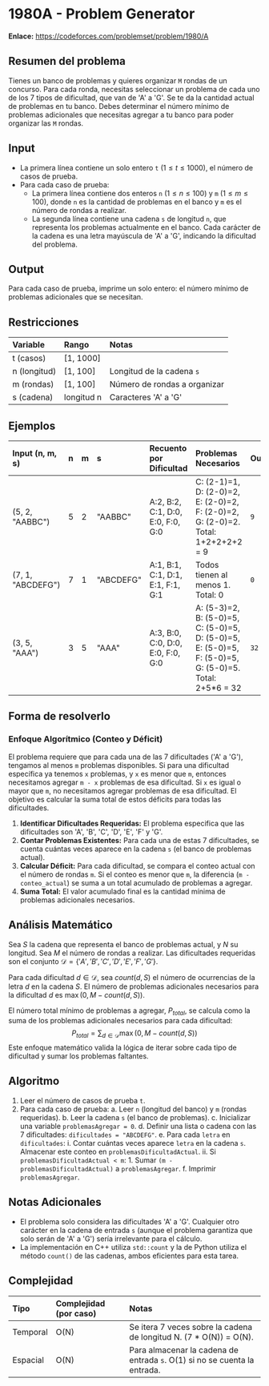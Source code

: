 # 1980A - Problem Generator

**Enlace:** https://codeforces.com/problemset/problem/1980/A

## Resumen del problema
Tienes un banco de problemas y quieres organizar `M` rondas de un concurso. Para cada ronda, necesitas seleccionar un problema de cada uno de los 7 tipos de dificultad, que van de 'A' a 'G'. Se te da la cantidad actual de problemas en tu banco. Debes determinar el número mínimo de problemas adicionales que necesitas agregar a tu banco para poder organizar las `M` rondas.

## Input
-   La primera línea contiene un solo entero `t` ($1 \le t \le 1000$), el número de casos de prueba.
-   Para cada caso de prueba:
    -   La primera línea contiene dos enteros `n` ($1 \le n \le 100$) y `m` ($1 \le m \le 100$), donde `n` es la cantidad de problemas en el banco y `m` es el número de rondas a realizar.
    -   La segunda línea contiene una cadena `s` de longitud `n`, que representa los problemas actualmente en el banco. Cada carácter de la cadena es una letra mayúscula de 'A' a 'G', indicando la dificultad del problema.

## Output
Para cada caso de prueba, imprime un solo entero: el número mínimo de problemas adicionales que se necesitan.

## Restricciones

| Variable     | Rango      | Notas                               |
| :----------- | :--------- | :---------------------------------- |
| t (casos)    | [1, 1000]  |                                     |
| n (longitud) | [1, 100]   | Longitud de la cadena `s`           |
| m (rondas)   | [1, 100]   | Número de rondas a organizar        |
| s (cadena)   | longitud n | Caracteres 'A' a 'G'                |

## Ejemplos

| Input (n, m, s) | n | m | s       | Recuento por Dificultad | Problemas Necesarios | Output |
| :-------------- | :- | :- | :------ | :---------------------- | :------------------- | :----- |
| (5, 2, "AABBC") | 5 | 2 | "AABBC" | A:2, B:2, C:1, D:0, E:0, F:0, G:0 | C: (2-1)=1, D: (2-0)=2, E: (2-0)=2, F: (2-0)=2, G: (2-0)=2. Total: 1+2+2+2+2 = 9 | `9`    |
| (7, 1, "ABCDEFG")| 7 | 1 | "ABCDEFG"| A:1, B:1, C:1, D:1, E:1, F:1, G:1 | Todos tienen al menos 1. Total: 0 | `0`    |
| (3, 5, "AAA")   | 3 | 5 | "AAA"   | A:3, B:0, C:0, D:0, E:0, F:0, G:0 | A: (5-3)=2, B: (5-0)=5, C: (5-0)=5, D: (5-0)=5, E: (5-0)=5, F: (5-0)=5, G: (5-0)=5. Total: 2+5*6 = 32 | `32`   |

## Forma de resolverlo

### Enfoque Algorítmico (Conteo y Déficit)
El problema requiere que para cada una de las 7 dificultades ('A' a 'G'), tengamos al menos `m` problemas disponibles. Si para una dificultad específica ya tenemos `x` problemas, y `x` es menor que `m`, entonces necesitamos agregar `m - x` problemas de esa dificultad. Si `x` es igual o mayor que `m`, no necesitamos agregar problemas de esa dificultad. El objetivo es calcular la suma total de estos déficits para todas las dificultades.

1.  **Identificar Dificultades Requeridas:** El problema especifica que las dificultades son 'A', 'B', 'C', 'D', 'E', 'F' y 'G'.
2.  **Contar Problemas Existentes:** Para cada una de estas 7 dificultades, se cuenta cuántas veces aparece en la cadena `s` (el banco de problemas actual).
3.  **Calcular Déficit:** Para cada dificultad, se compara el conteo actual con el número de rondas `m`. Si el conteo es menor que `m`, la diferencia (`m - conteo_actual`) se suma a un total acumulado de problemas a agregar.
4.  **Suma Total:** El valor acumulado final es la cantidad mínima de problemas adicionales necesarios.

## Análisis Matemático
Sea $S$ la cadena que representa el banco de problemas actual, y $N$ su longitud.
Sea $M$ el número de rondas a realizar.
Las dificultades requeridas son el conjunto $\mathcal{D} = \{'A', 'B', 'C', 'D', 'E', 'F', 'G'\}$.

Para cada dificultad $d \in \mathcal{D}$, sea $count(d, S)$ el número de ocurrencias de la letra $d$ en la cadena $S$.
El número de problemas adicionales necesarios para la dificultad $d$ es $\max(0, M - count(d, S))$.

El número total mínimo de problemas a agregar, $P_{total}$, se calcula como la suma de los problemas adicionales necesarios para cada dificultad:
$$ P_{total} = \sum_{d \in \mathcal{D}} \max(0, M - count(d, S)) $$
Este enfoque matemático valida la lógica de iterar sobre cada tipo de dificultad y sumar los problemas faltantes.

## Algoritmo
1.  Leer el número de casos de prueba `t`.
2.  Para cada caso de prueba:
    a.  Leer `n` (longitud del banco) y `m` (rondas requeridas).
    b.  Leer la cadena `s` (el banco de problemas).
    c.  Inicializar una variable `problemasAgregar = 0`.
    d.  Definir una lista o cadena con las 7 dificultades: `dificultades = "ABCDEFG"`.
    e.  Para cada `letra` en `dificultades`:
        i.  Contar cuántas veces aparece `letra` en la cadena `s`. Almacenar este conteo en `problemasDificultadActual`.
        ii. Si `problemasDificultadActual < m`:
            1.  Sumar `(m - problemasDificultadActual)` a `problemasAgregar`.
    f.  Imprimir `problemasAgregar`.

## Notas Adicionales
*   El problema solo considera las dificultades 'A' a 'G'. Cualquier otro carácter en la cadena de entrada `s` (aunque el problema garantiza que solo serán de 'A' a 'G') sería irrelevante para el cálculo.
*   La implementación en C++ utiliza `std::count` y la de Python utiliza el método `count()` de las cadenas, ambos eficientes para esta tarea.

## Complejidad

| Tipo     | Complejidad (por caso) | Notas                               |
| :------- | :--------------------- | :---------------------------------- |
| Temporal | O(N)                   | Se itera 7 veces sobre la cadena de longitud N. (7 * O(N)) = O(N). |
| Espacial | O(N)                   | Para almacenar la cadena de entrada `s`. O(1) si no se cuenta la entrada. |